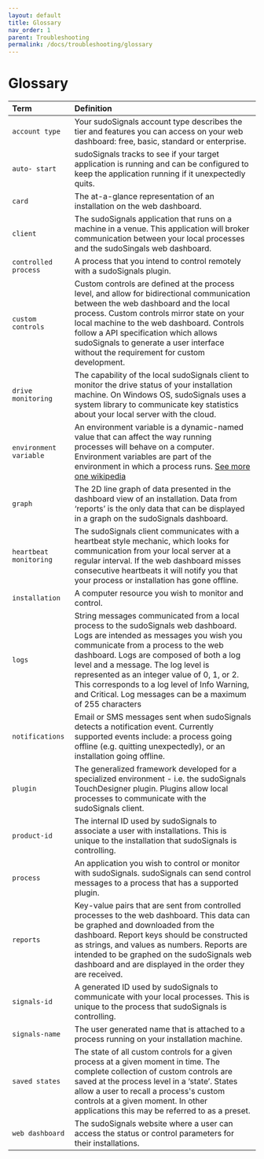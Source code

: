 ```yaml
---
layout: default
title: Glossary
nav_order: 1
parent: Troubleshooting
permalink: /docs/troubleshooting/glossary
---
```


# Glossary

| Term                  | Definition |
|:----------------------|:-----------| 
|`account type`         | Your sudoSignals account type describes the tier and features you can access on your web dashboard: free, basic, standard or enterprise.|
|`auto- start`          |  sudoSignals tracks to see if your target application is running and can be configured to keep the application running if it unexpectedly quits.|
|`card`                 | The at-a-glance representation of an installation on the web dashboard.|
|`client`               | The sudoSignals application that runs on a machine in a venue. This application will broker communication between your local processes and the sudoSingals web dashboard. |
|`controlled process`   | A process that you intend to control remotely with a sudoSignals plugin.|
|`custom controls`      | Custom controls are defined at the process level, and allow for bidirectional communication between the web dashboard and the local process. Custom controls mirror state on your local machine to the web dashboard. Controls follow a API specification which allows sudoSignals to generate a user interface without the requirement for custom development.|
|`drive monitoring`     | The capability of the local sudoSignals client to monitor the drive status of your installation machine. On Windows OS, sudoSignals uses a system library to communicate key statistics about your local server with the cloud. |
|`environment variable` | An environment variable is a dynamic-named value that can affect the way running processes will behave on a computer. Environment variables are part of the environment in which a process runs. [See more one wikipedia](https://en.wikipedia.org/wiki/Environment_variable)  |
|`graph` | The 2D line graph of data presented in the dashboard view of an installation. Data from ‘reports’ is the only data that can be displayed in a graph on the sudoSignals dashboard. 
|`heartbeat monitoring` | The sudoSignals client communicates with a heartbeat style mechanic, which looks for communication from your local server at a regular interval. If the web dashboard misses consecutive heartbeats it will notify you that your process or installation has gone offline. |
|`installation`         | A computer resource you wish to monitor and control. |
|`logs`                 | String messages communicated from a local process to the sudoSignals web dashboard. Logs are intended as messages you wish you communicate from a process to the web dashboard. Logs are composed of both a log level and a message. The log level is represented as an integer value of 0, 1,  or 2. This corresponds to a log level of Info Warning, and Critical. Log messages can be a maximum of 255 characters |
|`notifications`        | Email or SMS messages sent when sudoSignals detects a notification event. Currently supported events include: a process going offline (e.g. quitting unexpectedly), or an installation going offline. |
|`plugin`               | The generalized framework developed for a specialized environment - i.e. the sudoSignals TouchDesigner plugin. Plugins allow local processes to communicate with the sudoSignals client. |
|`product-id`           | The internal ID used by sudoSignals to associate a user with installations. This is unique to the installation that sudoSignals is controlling.|
|`process`              | An application you wish to control or monitor with sudoSignals. sudoSignals can send control messages to a process that has a supported plugin. |
|`reports`              | Key-value pairs that are sent from controlled processes to the web dashboard. This data can be graphed and downloaded from the dashboard. Report keys should be constructed as strings, and values as numbers. Reports are intended to be graphed on the sudoSignals web dashboard and are displayed in the order they are received. |
|`signals-id`           | A generated ID used by sudoSignals to communicate with your local processes. This is unique to the process that sudoSignals is controlling.|
|`signals-name`         | The user generated name that is attached to a process running on your installation machine.|
|`saved states`         | The state of all custom controls for a given process at a given moment in time. The complete collection of custom controls are saved at the process level in a ‘state’. States allow a user to recall a process's custom controls at a given moment. In other applications this may be referred to as a preset. |
|`web dashboard`        | The sudoSignals website where a user can access the status or control parameters for their installations. |